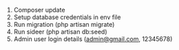 
1. Composer update
2. Setup database credentials in env file 
3. Run migration (php artisan migrate)
4. Run sideer (php artisan db:seed)
5. Admin user login details (admin@gmail.com, 12345678)